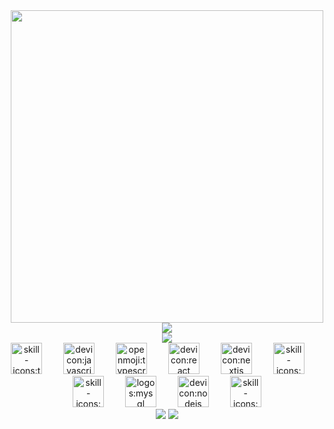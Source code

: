 <div align="center">
    <img src="https://user-images.githubusercontent.com/74038190/225813708-98b745f2-7d22-48cf-9150-083f1b00d6c9.gif" width="500" />
</div>
<div align="center">
    <img src="https://visitcount.itsvg.in/api?id=dphasst17&label=&pretty=true" />
</div>
<div align="center">
    <img src="https://github-profile-summary-cards.vercel.app/api/cards/profile-details?username=dphasst17&theme=tokyonight" />
</div>

<div align="center"><img src="https://api.iconify.design/skill-icons/tailwindcss-dark.svg" alt="skill-icons:tailwindcss-dark" height="50" />
    <img width="26" />
    <img src="https://api.iconify.design/devicon/javascript.svg" alt="devicon:javascript" height="50" />
    <img width="26" />
    <img src="https://api.iconify.design/openmoji/typescript.svg" alt="openmoji:typescript" height="50" />
    <img width="26" />
    <img src="https://api.iconify.design/devicon/react.svg" alt="devicon:react" height="50" />
    <img width="26" />
    <img src="https://api.iconify.design/devicon/nextjs.svg" alt="devicon:nextjs" height="50" />
    <img width="26" />
    <img src="https://api.iconify.design/skill-icons/expressjs-light.svg" alt="skill-icons:expressjs-light" height="50" />
    <img width="26" />
    <img src="https://api.iconify.design/skill-icons/mongodb.svg" alt="skill-icons:mongodb" height="50" />
    <img width="26" />
    <img src="https://api.iconify.design/logos/mysql.svg" alt="logos:mysql" height="50" />
    <img width="26" />
    <img src="https://api.iconify.design/devicon/nodejs.svg" alt="devicon:nodejs" height="50" />
    <img width="26" />
    <img src="https://api.iconify.design/skill-icons/bun-light.svg" alt="skill-icons:bun-light" height="50" />
</div>
<div align="center">
    <img src="https://github-readme-stats.vercel.app/api?username=dphasst17&theme=tokyonight&hide_border=true&show_icons=true&hide_title=false&disable_animations=false&hide_rank=false&rank_icon=github&hide=&show=prs_merged%2Cdiscussions_started&locale=EN" />
    <img src="https://github-readme-stats.vercel.app/api/top-langs?username=dphasst17&theme=tokyonight&hide_border=true&hide_title=false&langs_count=5&locale=EN" />
</div>
